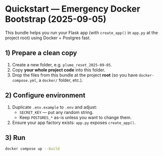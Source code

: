 # Quickstart — Emergency Docker Bootstrap (2025-09-05)

This bundle helps you run your Flask app (with `create_app()` in `app.py` at the project root) using Docker + Postgres fast.

## 1) Prepare a clean copy
1. Create a new folder, e.g. `plume_reset_2025-09-05`.
2. Copy **your whole project code** into this folder.
3. Drop the files from this bundle at the project **root** (so you have `docker-compose.yml`, a `docker/` folder, etc.).

## 2) Configure environment
1. Duplicate `.env.example` to `.env` and adjust:
   - `SECRET_KEY` — put any random string.
   - Keep `POSTGRES_*` as-is unless you want to change them.
2. Ensure your app factory exists: `app.py` exposes `create_app()`.

## 3) Run
```bash
docker compose up --build
